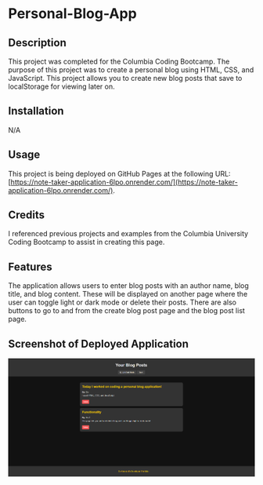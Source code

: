 # Personal-Blog-App

## Description

This project was completed for the Columbia Coding Bootcamp. The purpose of this project was to create a personal blog using HTML, CSS, and JavaScript. This project allows you to create new blog posts that save to localStorage for viewing later on.

## Installation

N/A

## Usage

This project is being deployed on GitHub Pages at the following URL: [https://note-taker-application-6lpo.onrender.com/](https://note-taker-application-6lpo.onrender.com/). 

## Credits

I referenced previous projects and examples from the Columbia University Coding Bootcamp to assist in creating this page. 

## Features

The application allows users to enter blog posts with an author name, blog title, and blog content. These will be displayed on another page where the user can toggle light or dark mode or delete their posts. There are also buttons to go to and from the create blog post page and the blog post list page.

## Screenshot of Deployed Application

![Screenshot of deployed Personal Blog App](assets/images/personal-blog.png)